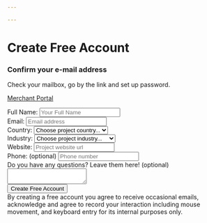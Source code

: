 ```yaml
---

---
```


# Create Free Account 


<div class="form-wrapper" control="signup.form">
<div class="message text-center hide">
       <h3>Confirm your e-mail address</h3>
       <p>Check your mailbox, go by the link and set up password.</p>
       <p><a class="btn success" href="https://portal.fondy.eu/mportal/">Merchant Portal</a></p>
</div>
<form class="form">
    <div class="form-group">
        <label class="control-label">Full Name:</label>
        <input type="text" required name="name" placeholder="Your Full Name" class="form-control">
    </div>
    <div class="form-group">
        <label class="control-label">Email:</label>
        <input type="email" required name="email" placeholder="Email address" class="form-control">
    </div>
    <div class="form-group">
        <label class="control-label">Country:</label>
        <select required name="country" control="select.value" class="form-control">
            <option value="" disabled selected>Choose project country...</option>
            <option>Andorra</option>
            <option>Austria</option>
            <option>Belgium</option>
            <option>Bulgaria</option>
            <option>Croatia</option>
            <option>Cyprus</option>
            <option>Czech Republic</option>
            <option>Denmark</option>
            <option>Estonia</option>
            <option>Finland</option>
            <option>France</option>
            <option>Germany</option>
            <option>Greece</option>
            <option>Hungary</option>
            <option>Iceland</option>
            <option>Ireland</option>
            <option>Italy</option>
            <option>Latvia</option>
            <option>Liechtenstein</option>
            <option>Lithuania</option>
            <option>Luxembourg</option>
            <option>Malta</option>
            <option>Monaco</option>
            <option>Netherlands</option>
            <option>Norway</option>
            <option>Poland</option>
            <option>Portugal</option>
            <option>Romania</option>
            <option>Russian Federation</option>
            <option>San Marino</option>
            <option>Slovakia</option>
            <option>Slovenia</option>
            <option>Spain</option>
            <option>Sweden</option>
            <option>Switzerland</option>
            <option>Ukraine</option>
            <option>United Kingdom</option>
        </select>
    </div>  
    <div class="form-group">
        <label class="control-label">Industry:</label>
        <select required name="industry" control="select.value" class="form-control">
            <option value="" disabled selected>Choose project industry...</option>
            <option value="financial services">Financial services</option>
            <option value="retail and e-commerce">Retail and e-commerce</option>
            <option value="gaming">Gaming</option>
            <option value="entertainment and media">Entertainment and media</option>
            <option value="telecommunications">Telecommunications</option>
            <option value="technology">Technology</option>
            <option value="consumer packaged goods">Consumer packaged goods</option>
            <option value="restaurants">Restaurants</option>
            <option value="automotive">Automotive</option>
        </select>
    </div>      
    <div class="form-group">
        <label class="control-label">Website:</label>
        <input type="url" required name="url" placeholder="Project website url" class="form-control">
    </div>    
    <div class="form-group">
            <label class="control-label">Phone: (optional)</label>
            <input type="tel" name="phone" placeholder="Phone number" class="form-control">
    </div>
    <div class="form-group">
        <label class="control-label">Do you have any questions? Leave them here! (optional)</label>
        <textarea name="message" placeholder="" class="form-control"></textarea>
    </div>
    <div class="form-group text-center">
        <button class="btn success">Create Free Account</button>    
    </div>
    <div class="form-group small">
       <i class="fa fa-info-circle"></i>
       By creating a free account you agree to receive occasional emails, acknowledge and agree to record your interaction 
       including mouse movement, and keyboard entry for its internal purposes only.
    </div>
</form>
</div>